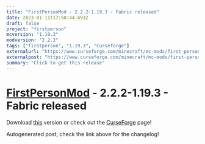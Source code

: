 ```yaml
---
title: "FirstPersonMod - 2.2.2-1.19.3 - Fabric released"
date: 2023-01-11T17:50:44.693Z
draft: false
project: "firstperson"
mcversion: "1.19.3"
modversion: "2.2.2"
tags: ["firstperson", "1.19.3", "Curseforge"]
externalurl: "https://www.curseforge.com/minecraft/mc-mods/first-person-model/files/4327744"
externalpost: "https://www.curseforge.com/minecraft/mc-mods/first-person-model/files/4327744"
summary: "Click to get this release"
---
```

# [FirstPersonMod](/project/firstperson) - 2.2.2-1.19.3 - Fabric released
Download [this](https://www.curseforge.com/minecraft/mc-mods/first-person-model/files/4327744) version or check out the [CurseForge](https://www.curseforge.com/minecraft/mc-mods/first-person-model) page!

Autogenerated post, check the link above for the changelog!

